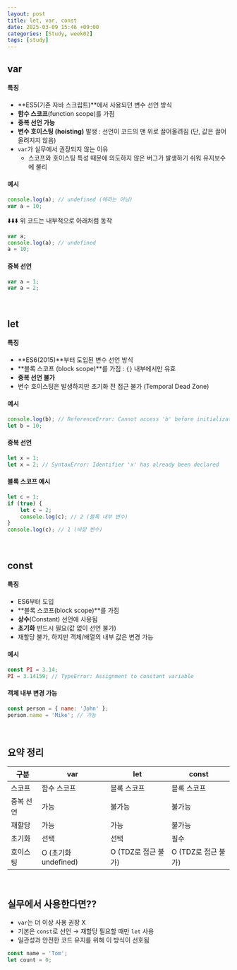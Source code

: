 ```yaml
---
layout: post
title: let, var, const
date: 2025-03-09 15:46 +09:00
categories: [Study, week02]
tags: [study]
---
```


## var

#### 특징
- **ES5(기존 자바 스크립트)**에서 사용되던 변수 선언 방식
- **함수 스코프**(function scope)를 가짐
- **중복 선언 가능**
- **변수 호이스팅 (hoisting)** 발생 : 선언이 코드의 맨 위로 끌어올려짐 (단, 값은 끌어올려지지 않음)
- `var`가 실무에서 권장되지 않는 이유
  - 스코프와 호이스팅 특성 때문에 의도하지 않은 버그가 발생하기 쉬워 유지보수에 불리

#### 예시

```javascript
console.log(a); // undefined (에러는 아님)
var a = 10;
```

⬇️⬇️⬇️ 위 코드는 내부적으로 아래처럼 동작

```javascript
var a;
console.log(a); // undefined
a = 10;
```

#### 중복 선언

```javascript
var a = 1;
var a = 2;
```

<br>

## let

#### 특징

- **ES6(2015)**부터 도입된 변수 선언 방식
- **블록 스코프 (block scope)**를 가짐 : `{}` 내부에서만 유효
- **중복 선언 불가**
- 변수 호이스팅은 발생하지만 초기화 전 접근 불가 (Temporal Dead Zone)

#### 예시

```javascript
console.log(b); // ReferenceError: Cannot access 'b' before initialization
let b = 10;
```

#### 중복 선언

```javascript
let x = 1;
let x = 2; // SyntaxError: Identifier 'x' has already been declared
```

#### 블록 스코프 예시

```javascript
let c = 1;
if (true) {
    let c = 2;
    console.log(c); // 2 (블록 내부 변수)
}
console.log(c); // 1 (바깥 변수)
```

<br>

## const

#### 특징

- ES6부터 도입
- **블록 스코프(block scope)**를 가짐
- **상수**(Constant) 선언에 사용됨
- **초기화** 반드시 필요(값 없이 선언 불가)
- 재할당 불가, 하지만 객체/배열의 내부 값은 변경 가능

#### 예시

```javascript
const PI = 3.14;
PI = 3.14159; // TypeError: Assignment to constant variable
```

#### 객체 내부 변경 가능

```javascript
const person = { name: 'John' };
person.name = 'Mike'; // 가능
```

<br>

## 요약 정리

| 구분 | var | let | const |
|-|-|-|-|
| 스코프 | 함수 스코프 | 블록 스코프 | 블록 스코프 |
| 중복 선언 | 가능 | 불가능 | 불가능 |
| 재할당 | 가능 | 가능 | 불가능 |
| 초기화 | 선택 | 선택 | 필수 |
| 호이스팅 | O (초기화 undefined) | O (TDZ로 접근 불가) | O (TDZ로 접근 불가) |

<br>

## 실무에서 사용한다면??

- `var`는 더 이상 사용 권장 X
- 기본은 `const`로 선언 → 재할당 필요할 때만 `let` 사용
- 일관성과 안전한 코드 유지를 위해 이 방식이 선호됨

```javascript
const name = 'Tom';
let count = 0;
```

